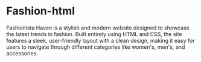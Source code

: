 # Fashion-html
 Fashionista Haven is a stylish and modern website designed to showcase the latest trends in fashion. Built entirely using HTML and CSS, the site features a sleek, user-friendly layout with a clean design, making it easy for users to navigate through different categories like women's, men's, and accessories.  
